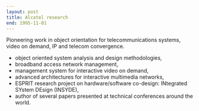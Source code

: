 ```yaml
---
layout: post
title: Alcatel research
end: 1995-11-01
---
```


Pioneering work in object orientation for telecommunications systems, video on demand, IP and telecom convergence.

+ object oriented system analysis and design methodologies,
+ broadband access network management,
+ management system for interactive video on demand,
+ advanced architectures for interactive multimedia networks,
+ ESPRIT research project on hardware/software co-design: INtegrated SYstem DEsign (INSYDE),
+ author of several papers presented at technical conferences around the world.
